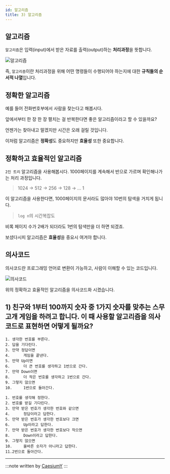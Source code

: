 ```yaml
---
id: 알고리즘
title: 3) 알고리즘
---
```


## 알고리즘

`알고리즘`은 입력(input)에서 받은 자료를 출력(output)하는 **처리과정**을 뜻합니다.

![알고리즘](https://cphinf.pstatic.net/mooc/20200607_61/1591525709658RVdvU_PNG/mceclip3.png)

즉, `알고리즘`이란 처리과정을 위해 어떤 명령들이 수행되어야 하는지에 대한 **규칙들의 순서적 나열**입니다.

## 정확한 알고리즘

예를 들어 전화번호부에서 사람을 찾는다고 해봅시다.

앞에서부터 한 장 한 장 펼치는 걸 반복한다면 좋은 알고리즘이라고 할 수 있을까요?

언젠가는 찾아내고 말겠지만 시간은 오래 걸릴 것입니다.

이처럼 알고리즘은 **정확성**도 중요하지만 **효율성** 또한 중요합니다.

## 정확하고 효율적인 알고리즘

`2진 트리` 알고리즘을 사용해봅시다.
1000페이지를 계속해서 반으로 가르며 확인해나가는 처리 과정입니다.

> 1024 -> 512 -> 256 -> 128 -> ... 1

이 알고리즘을 사용한다면, 1000페이지의 문서라도 많아야 10번의 탐색을 거치게 됩니다.

> `log n`의 시간복잡도

비록 페이지 수가 2배가 되더라도 1번의 탐색만을 더 하면 되겠죠.

보셨다시피 알고리즘은 **효율성**을 중요시 여겨야 합니다.

## 의사코드

의사코드란 프로그래밍 언어로 변환이 가능하고, 사람이 이해할 수 있는 코드입니다.

![의사코드](https://cphinf.pstatic.net/mooc/20200608_180/1591579125976fF0NI_PNG/mceclip0.png)

위의 정확하고 효율적인 알고리즘을 의사코드화 시켰습니다.

## 1) 친구와 1부터 100까지 숫자 중 1가지 숫자를 맞추는 스무고개 게임을 하려고 합니다. 이 때 사용할 알고리즘을 의사코드로 표현하면 어떻게 될까요?

```
1. 생각한 번호를 부른다.
2. 답을 기다린다.
3. 만약 정답이면
4.      게임을 끝낸다.
5. 만약 Up이면
6.      더 큰 번호를 생각하고 1번으로 간다.
7. 만약 Down이면
8.      더 작은 번호를 생각하고 1번으로 간다.
9. 그렇지 않으면
10.     1번으로 돌아간다.
```

```
1. 번호를 생각해 정한다.
2. 번호를 받길 기다린다.
3. 만약 받은 번호가 생각한 번호와 같으면
4.      정답이라고 답한다.
5. 만약 받은 번호가 생각한 번호보다 크면
6.      Up이라고 답한다.
7. 만약 받은 번호가 생각한 번호보다 작으면
8.      Down이라고 답한다.
9. 그렇지 않으면
10.     올바른 숫자가 아니라고 답한다.
11.2번으로 돌아간다.
```

---

:::note
written by [CaesiumY](https://github.com/CaesiumY)
:::
